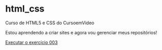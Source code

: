 # html_css
Curso de HTML5 e CSS do CursoemVideo

Estou aprendendo a criar sites e agora vou gerenciar meus repositórios!

<a href="https://anavitoria03.github.io/html_css/exercicios/modulo1/001/index.html">Executar o exercício 003</a>